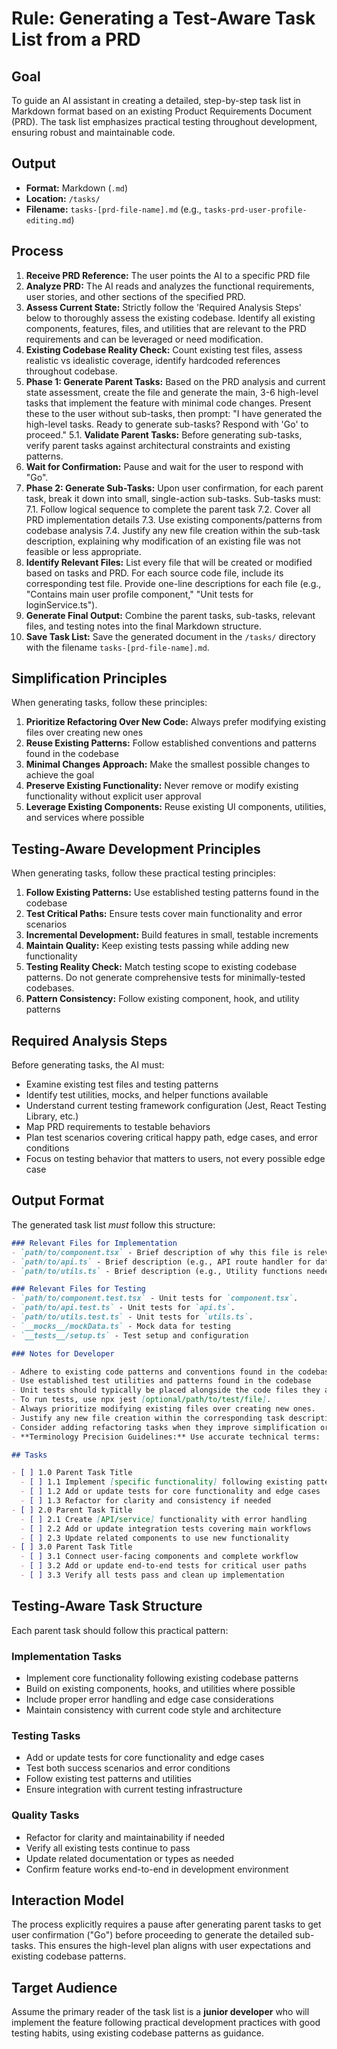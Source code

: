 # Rule: Generating a Test-Aware Task List from a PRD

## Goal

To guide an AI assistant in creating a detailed, step-by-step task list in Markdown format based on an existing Product Requirements Document (PRD). The task list emphasizes practical testing throughout development, ensuring robust and maintainable code.

## Output

- **Format:** Markdown (`.md`)
- **Location:** `/tasks/`
- **Filename:** `tasks-[prd-file-name].md` (e.g., `tasks-prd-user-profile-editing.md`)

## Process

1. **Receive PRD Reference:** The user points the AI to a specific PRD file
2. **Analyze PRD:** The AI reads and analyzes the functional requirements, user stories, and other sections of the specified PRD.
3. **Assess Current State:** Strictly follow the 'Required Analysis Steps' below to thoroughly assess the existing codebase. Identify all existing components, features, files, and utilities that are relevant to the PRD requirements and can be leveraged or need modification.
4. **Existing Codebase Reality Check:** Count existing test files, assess realistic vs idealistic coverage, identify hardcoded references throughout codebase.
5. **Phase 1: Generate Parent Tasks:** Based on the PRD analysis and current state assessment, create the file and generate the main, 3-6 high-level tasks that implement the feature with minimal code changes. Present these to the user without sub-tasks, then prompt: "I have generated the high-level tasks. Ready to generate sub-tasks? Respond with 'Go' to proceed."
5.1. **Validate Parent Tasks:** Before generating sub-tasks, verify parent tasks against architectural constraints and existing patterns.
6. **Wait for Confirmation:** Pause and wait for the user to respond with "Go".
7. **Phase 2: Generate Sub-Tasks:** Upon user confirmation, for each parent task, break it down into small, single-action sub-tasks. Sub-tasks must:
7.1. Follow logical sequence to complete the parent task
7.2. Cover all PRD implementation details
7.3. Use existing components/patterns from codebase analysis
7.4. Justify any new file creation within the sub-task description, explaining why modification of an existing file was not feasible or less appropriate.
8. **Identify Relevant Files:** List every file that will be created or modified based on tasks and PRD. For each source code file, include its corresponding test file. Provide one-line descriptions for each file (e.g., "Contains main user profile component," "Unit tests for loginService.ts").
9. **Generate Final Output:** Combine the parent tasks, sub-tasks, relevant files, and testing notes into the final Markdown structure.
10. **Save Task List:** Save the generated document in the `/tasks/` directory with the filename `tasks-[prd-file-name].md`.

## Simplification Principles

When generating tasks, follow these principles:

1. **Prioritize Refactoring Over New Code:** Always prefer modifying existing files over creating new ones
2. **Reuse Existing Patterns:** Follow established conventions and patterns found in the codebase
3. **Minimal Changes Approach:** Make the smallest possible changes to achieve the goal
4. **Preserve Existing Functionality:** Never remove or modify existing functionality without explicit user approval
5. **Leverage Existing Components:** Reuse existing UI components, utilities, and services where possible

## Testing-Aware Development Principles

When generating tasks, follow these practical testing principles:

1. **Follow Existing Patterns:** Use established testing patterns found in the codebase
2. **Test Critical Paths:** Ensure tests cover main functionality and error scenarios  
3. **Incremental Development:** Build features in small, testable increments
4. **Maintain Quality:** Keep existing tests passing while adding new functionality
5. **Testing Reality Check:** Match testing scope to existing codebase patterns. Do not generate comprehensive tests for minimally-tested codebases.
6. **Pattern Consistency:** Follow existing component, hook, and utility patterns

## Required Analysis Steps

Before generating tasks, the AI must:
- Examine existing test files and testing patterns
- Identify test utilities, mocks, and helper functions available
- Understand current testing framework configuration (Jest, React Testing Library, etc.)
- Map PRD requirements to testable behaviors
- Plan test scenarios covering critical happy path, edge cases, and error conditions
- Focus on testing behavior that matters to users, not every possible edge case

## Output Format

The generated task list _must_ follow this structure:

```markdown
### Relevant Files for Implementation
- `path/to/component.tsx` - Brief description of why this file is relevant (e.g., Contains the main component for this feature).
- `path/to/api.ts` - Brief description (e.g., API route handler for data submission).
- `path/to/utils.ts` - Brief description (e.g., Utility functions needed for calculations).

### Relevant Files for Testing
- `path/to/component.test.tsx` - Unit tests for `component.tsx`.
- `path/to/api.test.ts` - Unit tests for `api.ts`.
- `path/to/utils.test.ts` - Unit tests for `utils.ts`.
- `__mocks__/mockData.ts` - Mock data for testing
- `__tests__/setup.ts` - Test setup and configuration

### Notes for Developer

- Adhere to existing code patterns and conventions found in the codebase.
- Use established test utilities and patterns found in the codebase  
- Unit tests should typically be placed alongside the code files they are testing (e.g., MyComponent.tsx and MyComponent.test.tsx).
- To run tests, use npx jest [optional/path/to/test/file].
- Always prioritize modifying existing files over creating new ones.
- Justify any new file creation within the corresponding task description.
- Consider adding refactoring tasks when they improve simplification or maintainability.
- **Terminology Precision Guidelines:** Use accurate technical terms: 'Configuration update' vs 'migration', 'Refactor' vs 'rewrite', 'Update references' vs 'create new system'. 

## Tasks

- [ ] 1.0 Parent Task Title
  - [ ] 1.1 Implement [specific functionality] following existing patterns
  - [ ] 1.2 Add or update tests for core functionality and edge cases
  - [ ] 1.3 Refactor for clarity and consistency if needed
- [ ] 2.0 Parent Task Title  
  - [ ] 2.1 Create [API/service] functionality with error handling
  - [ ] 2.2 Add or update integration tests covering main workflows
  - [ ] 2.3 Update related components to use new functionality
- [ ] 3.0 Parent Task Title
  - [ ] 3.1 Connect user-facing components and complete workflow
  - [ ] 3.2 Add or update end-to-end tests for critical user paths
  - [ ] 3.3 Verify all tests pass and clean up implementation
```

## Testing-Aware Task Structure

Each parent task should follow this practical pattern:

### Implementation Tasks
- Implement core functionality following existing codebase patterns
- Build on existing components, hooks, and utilities where possible
- Include proper error handling and edge case considerations
- Maintain consistency with current code style and architecture

### Testing Tasks  
- Add or update tests for core functionality and edge cases
- Test both success scenarios and error conditions
- Follow existing test patterns and utilities
- Ensure integration with current testing infrastructure

### Quality Tasks
- Refactor for clarity and maintainability if needed
- Verify all existing tests continue to pass
- Update related documentation or types as needed
- Confirm feature works end-to-end in development environment

## Interaction Model

The process explicitly requires a pause after generating parent tasks to get user confirmation ("Go") before proceeding to generate the detailed sub-tasks. This ensures the high-level plan aligns with user expectations and existing codebase patterns.

## Target Audience

Assume the primary reader of the task list is a **junior developer** who will implement the feature following practical development practices with good testing habits, using existing codebase patterns as guidance.